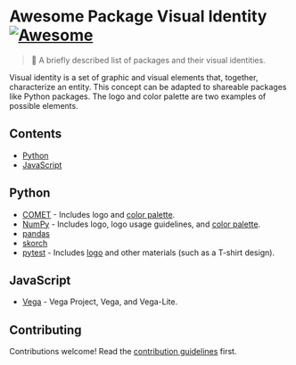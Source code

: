 # Awesome Package Visual Identity [![Awesome](https://awesome.re/badge.svg)](https://awesome.re)

> 🎨 A briefly described list of packages and their visual identities.

Visual identity is a set of graphic and visual elements that, together, characterize an entity. This concept can be adapted to shareable packages like Python packages. The logo and color palette are two examples of possible elements.

## Contents

- [Python](#python)
- [JavaScript](#javascript)

## Python

- [COMET](https://github.com/Unbabel/COMET/blob/master/README.md) - Includes logo and [color palette](https://github.com/Unbabel/COMET/blob/master/docs/source/_static/css/comet.css).
- [NumPy](https://github.com/numpy/numpy/tree/main/branding) - Includes logo, logo usage guidelines, and [color palette](https://github.com/numpy/numpy.org/blob/master/README.md).
- [pandas](https://pandas.pydata.org/about/citing.html)
- [skorch](https://github.com/skorch-dev/skorch/tree/master/assets)
- [pytest](https://github.com/pytest-dev/design) - Includes [logo](https://github.com/pytest-dev/design/tree/master/pytest_logo) and other materials (such as a T-shirt design).

## JavaScript

- [Vega](https://github.com/vega/logos) - Vega Project, Vega, and Vega-Lite.

## Contributing

<!-- awesome-lint: https://github.com/sindresorhus/awesome-lint/blob/main/rules/toc.js#L15 -->
<!-- Forbid License, Licence and Contribute sections: https://github.com/sindresorhus/awesome-lint/pull/123 -->

Contributions welcome! Read the [contribution guidelines](contributing.md) first.
